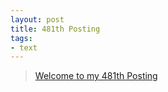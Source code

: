 ```yaml
---
layout: post
title: 481th Posting
tags: 
- text
---
```


> [Welcome to my 481th Posting](https://janghan-kor.tistory.com/1800)
